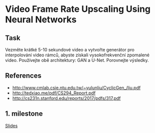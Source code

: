# Video Frame Rate Upscaling Using Neural Networks

## Task
Vezměte krátké 5-10 sekundové video a vytvořte generátor pro interpolování video rámců, abyste získali vysokofrekvenční zpomalené video. Používejte obě architektury: GAN a U-Net. Porovnejte výsledky.

## References
* http://www.cmlab.csie.ntu.edu.tw/~yulunliu/CyclicGen_/liu.pdf
* http://tedxiao.me/pdf/CS294_Report.pdf
* http://cs231n.stanford.edu/reports/2017/pdfs/317.pdf

## 1. milestone
[Slides](https://docs.google.com/presentation/d/1McdWXe2id4PRHFti6i5LdxD249JgCIbPOt5xTW67GdQ/edit?usp=sharing)